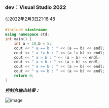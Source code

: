### dev：Visual Studio 2022
🕥2022年2月3日21:18:48
```C++
#include <iostream>
using namespace std;
int main() {
    int a = 10,b = 5;
    cout << " a == b : " << (a == b) << endl;
    cout << " a != b : " << (a != b) << endl;
    cout << " a > b : " << (a > b) << endl;
    cout << " a < b : " << (a < b) << endl;
    cout << " a >= b : " << (a >= b) << endl;
    cout << " a <= b : " << (a <= b) << endl;
    return 0;
}
```
***控制台输出结果：***  

![image](https://user-images.githubusercontent.com/39286292/152350441-4c513652-7803-4607-9f61-6d9d7d9e043a.png)

